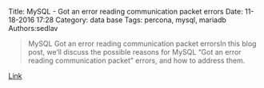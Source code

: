 Title: MySQL - Got an error reading communication packet errors
Date: 11-18-2016 17:28
Category: data base
Tags: percona, mysql, mariadb
Authors:sedlav

> MySQL Got an error reading communication packet errorsIn this blog post, we’ll discuss the possible reasons for MySQL “Got an error reading communication packet” errors, and how to address them.

[Link](https://www.percona.com/blog/2016/05/16/mysql-got-an-error-reading-communication-packet-errors/)


